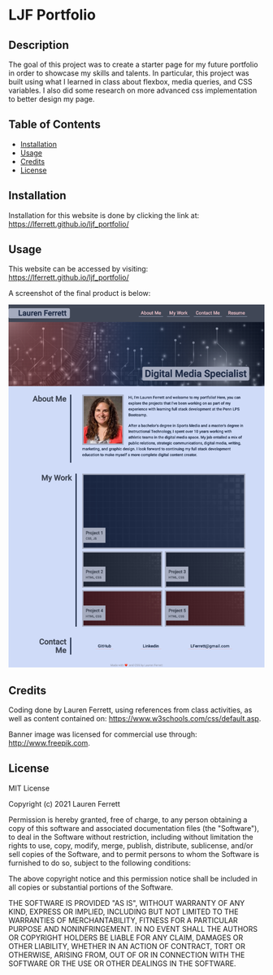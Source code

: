 # LJF Portfolio

## Description

The goal of this project was to create a starter page for my future portfolio in order to showcase my skills and talents. In particular, this project was built using what I learned in class about flexbox, media queries, and CSS variables. I also did some research on more advanced css implementation to better design my page. 

## Table of Contents

- [Installation](#installation)
- [Usage](#usage)
- [Credits](#credits)
- [License](#license)

## Installation

Installation for this website is done by clicking the link at: https://lferrett.github.io/ljf_portfolio/

## Usage

This website can be accessed by visiting: https://lferrett.github.io/ljf_portfolio/

A screenshot of the final product is below:

![Screenshot of Lauren Ferrett's portfolio](assets/images/screenshot.png)

## Credits

Coding done by Lauren Ferrett, using references from class activities, as well as content contained on: https://www.w3schools.com/css/default.asp.

Banner image was licensed for commercial use through: http://www.freepik.com.

## License

MIT License

Copyright (c) 2021 Lauren Ferrett

Permission is hereby granted, free of charge, to any person obtaining a copy
of this software and associated documentation files (the "Software"), to deal
in the Software without restriction, including without limitation the rights
to use, copy, modify, merge, publish, distribute, sublicense, and/or sell
copies of the Software, and to permit persons to whom the Software is
furnished to do so, subject to the following conditions:

The above copyright notice and this permission notice shall be included in all
copies or substantial portions of the Software.

THE SOFTWARE IS PROVIDED "AS IS", WITHOUT WARRANTY OF ANY KIND, EXPRESS OR
IMPLIED, INCLUDING BUT NOT LIMITED TO THE WARRANTIES OF MERCHANTABILITY,
FITNESS FOR A PARTICULAR PURPOSE AND NONINFRINGEMENT. IN NO EVENT SHALL THE
AUTHORS OR COPYRIGHT HOLDERS BE LIABLE FOR ANY CLAIM, DAMAGES OR OTHER
LIABILITY, WHETHER IN AN ACTION OF CONTRACT, TORT OR OTHERWISE, ARISING FROM,
OUT OF OR IN CONNECTION WITH THE SOFTWARE OR THE USE OR OTHER DEALINGS IN THE
SOFTWARE.
